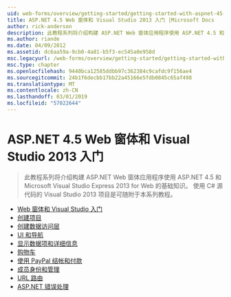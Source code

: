 ```yaml
---
uid: web-forms/overview/getting-started/getting-started-with-aspnet-45-web-forms/index
title: ASP.NET 4.5 Web 窗体和 Visual Studio 2013 入门 |Microsoft Docs
author: rick-anderson
description: 此教程系列将介绍构建 ASP.NET Web 窗体应用程序使用 ASP.NET 4.5 和 Visual Studio 2013 Express for Web 的基础知识。 Visua...
ms.author: riande
ms.date: 04/09/2012
ms.assetid: dc6aa59a-9cb0-4a81-b5f3-ec545a0e958d
msc.legacyurl: /web-forms/overview/getting-started/getting-started-with-aspnet-45-web-forms
msc.type: chapter
ms.openlocfilehash: 9440bca12585ddbb97c362384c9cafdc9f156ae4
ms.sourcegitcommit: 24b1f6decbb17bb22a45166e5fdb0845c65af498
ms.translationtype: MT
ms.contentlocale: zh-CN
ms.lasthandoff: 03/01/2019
ms.locfileid: "57022644"
---
```

<a name="getting-started-with-aspnet-45-web-forms-and-visual-studio-2013"></a>ASP.NET 4.5 Web 窗体和 Visual Studio 2013 入门
====================
> 此教程系列将介绍构建 ASP.NET Web 窗体应用程序使用 ASP.NET 4.5 和 Microsoft Visual Studio Express 2013 for Web 的基础知识。 使用 C# 源代码的 Visual Studio 2013 项目是可随附于本系列教程。


- [Web 窗体和 Visual Studio 入门](introduction-and-overview.md)
- [创建项目](create-the-project.md)
- [创建数据访问层](create_the_data_access_layer.md)
- [UI 和导航](ui_and_navigation.md)
- [显示数据项和详细信息](display_data_items_and_details.md)
- [购物车](shopping-cart.md)
- [使用 PayPal 结帐和付款](checkout-and-payment-with-paypal.md)
- [成员身份和管理](membership-and-administration.md)
- [URL 路由](url-routing.md)
- [ASP.NET 错误处理](aspnet-error-handling.md)
